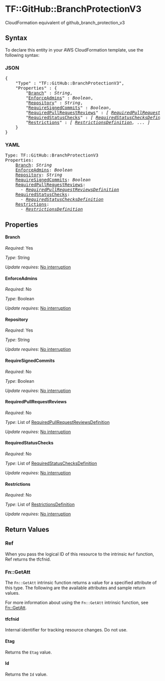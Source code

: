 # TF::GitHub::BranchProtectionV3

CloudFormation equivalent of github_branch_protection_v3

## Syntax

To declare this entity in your AWS CloudFormation template, use the following syntax:

### JSON

<pre>
{
    "Type" : "TF::GitHub::BranchProtectionV3",
    "Properties" : {
        "<a href="#branch" title="Branch">Branch</a>" : <i>String</i>,
        "<a href="#enforceadmins" title="EnforceAdmins">EnforceAdmins</a>" : <i>Boolean</i>,
        "<a href="#repository" title="Repository">Repository</a>" : <i>String</i>,
        "<a href="#requiresignedcommits" title="RequireSignedCommits">RequireSignedCommits</a>" : <i>Boolean</i>,
        "<a href="#requiredpullrequestreviews" title="RequiredPullRequestReviews">RequiredPullRequestReviews</a>" : <i>[ <a href="requiredpullrequestreviewsdefinition.md">RequiredPullRequestReviewsDefinition</a>, ... ]</i>,
        "<a href="#requiredstatuschecks" title="RequiredStatusChecks">RequiredStatusChecks</a>" : <i>[ <a href="requiredstatuschecksdefinition.md">RequiredStatusChecksDefinition</a>, ... ]</i>,
        "<a href="#restrictions" title="Restrictions">Restrictions</a>" : <i>[ <a href="restrictionsdefinition.md">RestrictionsDefinition</a>, ... ]</i>
    }
}
</pre>

### YAML

<pre>
Type: TF::GitHub::BranchProtectionV3
Properties:
    <a href="#branch" title="Branch">Branch</a>: <i>String</i>
    <a href="#enforceadmins" title="EnforceAdmins">EnforceAdmins</a>: <i>Boolean</i>
    <a href="#repository" title="Repository">Repository</a>: <i>String</i>
    <a href="#requiresignedcommits" title="RequireSignedCommits">RequireSignedCommits</a>: <i>Boolean</i>
    <a href="#requiredpullrequestreviews" title="RequiredPullRequestReviews">RequiredPullRequestReviews</a>: <i>
      - <a href="requiredpullrequestreviewsdefinition.md">RequiredPullRequestReviewsDefinition</a></i>
    <a href="#requiredstatuschecks" title="RequiredStatusChecks">RequiredStatusChecks</a>: <i>
      - <a href="requiredstatuschecksdefinition.md">RequiredStatusChecksDefinition</a></i>
    <a href="#restrictions" title="Restrictions">Restrictions</a>: <i>
      - <a href="restrictionsdefinition.md">RestrictionsDefinition</a></i>
</pre>

## Properties

#### Branch

_Required_: Yes

_Type_: String

_Update requires_: [No interruption](https://docs.aws.amazon.com/AWSCloudFormation/latest/UserGuide/using-cfn-updating-stacks-update-behaviors.html#update-no-interrupt)

#### EnforceAdmins

_Required_: No

_Type_: Boolean

_Update requires_: [No interruption](https://docs.aws.amazon.com/AWSCloudFormation/latest/UserGuide/using-cfn-updating-stacks-update-behaviors.html#update-no-interrupt)

#### Repository

_Required_: Yes

_Type_: String

_Update requires_: [No interruption](https://docs.aws.amazon.com/AWSCloudFormation/latest/UserGuide/using-cfn-updating-stacks-update-behaviors.html#update-no-interrupt)

#### RequireSignedCommits

_Required_: No

_Type_: Boolean

_Update requires_: [No interruption](https://docs.aws.amazon.com/AWSCloudFormation/latest/UserGuide/using-cfn-updating-stacks-update-behaviors.html#update-no-interrupt)

#### RequiredPullRequestReviews

_Required_: No

_Type_: List of <a href="requiredpullrequestreviewsdefinition.md">RequiredPullRequestReviewsDefinition</a>

_Update requires_: [No interruption](https://docs.aws.amazon.com/AWSCloudFormation/latest/UserGuide/using-cfn-updating-stacks-update-behaviors.html#update-no-interrupt)

#### RequiredStatusChecks

_Required_: No

_Type_: List of <a href="requiredstatuschecksdefinition.md">RequiredStatusChecksDefinition</a>

_Update requires_: [No interruption](https://docs.aws.amazon.com/AWSCloudFormation/latest/UserGuide/using-cfn-updating-stacks-update-behaviors.html#update-no-interrupt)

#### Restrictions

_Required_: No

_Type_: List of <a href="restrictionsdefinition.md">RestrictionsDefinition</a>

_Update requires_: [No interruption](https://docs.aws.amazon.com/AWSCloudFormation/latest/UserGuide/using-cfn-updating-stacks-update-behaviors.html#update-no-interrupt)

## Return Values

### Ref

When you pass the logical ID of this resource to the intrinsic `Ref` function, Ref returns the tfcfnid.

### Fn::GetAtt

The `Fn::GetAtt` intrinsic function returns a value for a specified attribute of this type. The following are the available attributes and sample return values.

For more information about using the `Fn::GetAtt` intrinsic function, see [Fn::GetAtt](https://docs.aws.amazon.com/AWSCloudFormation/latest/UserGuide/intrinsic-function-reference-getatt.html).

#### tfcfnid

Internal identifier for tracking resource changes. Do not use.

#### Etag

Returns the <code>Etag</code> value.

#### Id

Returns the <code>Id</code> value.

